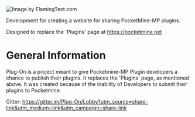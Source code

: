 <img src="https://github.com/PMPluginDevelopers/PocketMine-Plugins-List/blob/master/Plug-On_logo.png?raw=true" alt="Image by FlamingText.com"/>



Development for creating a website for sharing PocketMine-MP plugins.

Designed to replace the 'Plugins' page at https://pocketmine.net

# General Information
Plug-On is a project meant to give Pocketmine-MP Plugin developers a chance to publish their plugins. It replaces the 'Plugins' page, as mentioned above. It was created because of the inability of Developers to submit their plugins to Pocketmine.

Gitter:
https://gitter.im/Plug-On/Lobby?utm_source=share-link&utm_medium=link&utm_campaign=share-link


